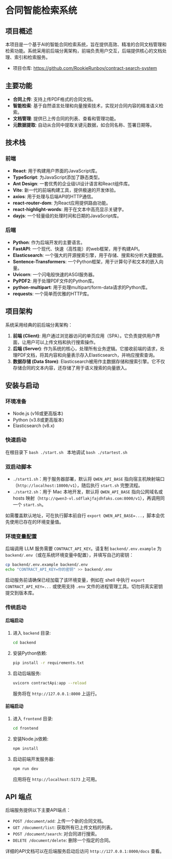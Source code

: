 # 合同智能检索系统

## 项目概述

本项目是一个基于AI的智能合同检索系统，旨在提供高效、精准的合同文档管理和检索功能。系统采用前后端分离架构，前端负责用户交互，后端提供核心的文档处理、索引和检索服务。

- 项目仓库: https://github.com/RookieRunboy/contract-search-system

## 主要功能

- **合同上传**: 支持上传PDF格式的合同文档。
- **智能检索**: 基于自然语言处理和向量搜索技术，实现对合同内容的精准语义检索。
- **文档管理**: 提供已上传合同的列表、查看和管理功能。
- **元数据提取**: 自动从合同中提取关键元数据，如合同名称、签署日期等。

## 技术栈

### 前端

- **React**: 用于构建用户界面的JavaScript库。
- **TypeScript**: 为JavaScript添加了静态类型。
- **Ant Design**: 一套优秀的企业级UI设计语言和React组件库。
- **Vite**: 新一代的前端构建工具，提供极速的开发体验。
- **axios**: 用于处理与后端API的HTTP通信。
- **react-router-dom**: 为React应用提供路由功能。
- **react-highlight-words**: 用于在文本中高亮显示关键字。
- **dayjs**: 一个轻量级的处理时间和日期的JavaScript库。

### 后端

- **Python**: 作为后端开发的主要语言。
- **FastAPI**: 一个现代、快速（高性能）的web框架，用于构建API。
- **Elasticsearch**: 一个强大的开源搜索引擎，用于存储、搜索和分析大量数据。
- **Sentence-Transformers**: 一个Python框架，用于计算句子和文本的嵌入向量。
- **Uvicorn**: 一个闪电般快速的ASGI服务器。
- **PyPDF2**: 用于处理PDF文件的Python库。
- **python-multipart**: 用于处理multipart/form-data请求的Python库。
- **requests**: 一个简单而优雅的HTTP库。

## 项目架构

系统采用经典的前后端分离架构：

1.  **前端 (Client)**: 用户通过浏览器访问的单页应用（SPA）。它负责提供用户界面，让用户可以上传文档和执行搜索操作。
2.  **后端 (Server)**: 作为系统的核心，处理所有业务逻辑。它接收前端的请求，处理PDF文档，将其内容和向量表示存入Elasticsearch，并响应搜索查询。
3.  **数据存储 (Data Store)**: Elasticsearch被用作主数据存储和搜索引擎。它不仅存储合同的文本内容，还存储了用于语义搜索的向量嵌入。

## 安装与启动

### 环境准备

- Node.js (v16或更高版本)
- Python (v3.8或更高版本)
- Elasticsearch (v8.x)


### 快速启动
在根目录下
    ```bash
    ./start.sh
    ```
本地调试
    ```bash
    ./startest.sh
    ```

### 双启动脚本

- `./start1.sh`：用于服务器部署，默认将 `QWEN_API_BASE` 指向宿主机映射端口（`http://localhost:18000/v1`），随后执行 `start.sh` 完整流程。
- `./start2.sh`：用于 Mac 本地开发，默认将 `QWEN_API_BASE` 指向公网域名或 hosts 映射（`http://qwen3-vl.sdflakjfajdhfaks.com:8000/v1`），再调用同一个 `start.sh`。

如需覆盖默认地址，可在执行脚本前自行 `export QWEN_API_BASE=...`，脚本会优先使用已存在的环境变量值。

### 环境变量配置

后端调用 LLM 服务需要 `CONTRACT_API_KEY`。请复制 `backend/.env.example` 为 `backend/.env`（或在系统环境变量中配置），并填写自己的密钥：

```bash
cp backend/.env.example backend/.env
echo "CONTRACT_API_KEY=你的密钥" >> backend/.env
```

启动服务前请确保已经加载了该环境变量，例如在 shell 中执行 `export CONTRACT_API_KEY=...` 或使用支持 `.env` 文件的进程管理工具。切勿将真实密钥提交到版本库。

### 传统启动
#### 后端启动

1.  进入 `backend` 目录:
    ```bash
    cd backend
    ```

2.  安装Python依赖:
    ```bash
    pip install -r requirements.txt
    ```

3.  启动后端服务:
    ```bash
    uvicorn contractApi:app --reload
    ```
    服务将在 `http://127.0.0.1:8000` 上运行。

#### 前端启动

1.  进入 `frontend` 目录:
    ```bash
    cd frontend
    ```

2.  安装Node.js依赖:
    ```bash
    npm install
    ```

3.  启动前端开发服务器:
    ```bash
    npm run dev
    ```
    应用将在 `http://localhost:5173` 上可用。

## API 端点

后端服务提供以下主要API端点：

- `POST /document/add`: 上传一个新的合同文档。
- `GET /document/list`: 获取所有已上传文档的列表。
- `POST /document/search`: 对合同进行搜索。
- `DELETE /document/delete`: 删除一个指定的合同。

详细的API文档可以在后端服务启动后访问 `http://127.0.0.1:8000/docs` 查看。
